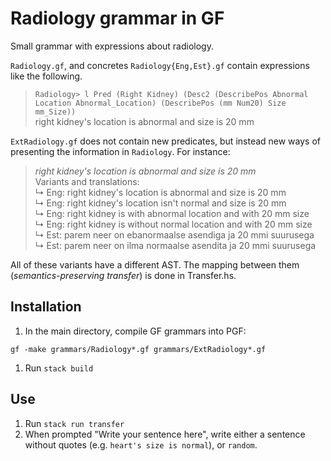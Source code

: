 # Radiology grammar in GF

Small grammar with expressions about radiology.

`Radiology.gf`, and concretes `Radiology{Eng,Est}.gf` contain expressions like the following.

> `Radiology> l Pred (Right Kidney) (Desc2 (DescribePos Abnormal Location Abnormal_Location) (DescribePos (mm Num20) Size mm_Size))`  
> right kidney's location is abnormal and size is 20 mm

`ExtRadiology.gf` does not contain new predicates, but instead new ways of presenting the information in `Radiology`. For instance:

> *right kidney's location is abnormal and size is 20 mm*  
> Variants and translations:  
 ↳ Eng: right kidney's location is abnormal and size is 20 mm  
 ↳ Eng: right kidney's location isn't normal and size is 20 mm  
 ↳ Eng: right kidney is with abnormal location and with 20 mm size  
 ↳ Eng: right kidney is without normal location and with 20 mm size  
 ↳ Est: parem neer on ebanormaalse asendiga ja 20 mmi suurusega  
 ↳ Est: parem neer on ilma normaalse asendita ja 20 mmi suurusega

All of these variants have a different AST. The mapping between them (*semantics-preserving transfer*) is done in Transfer.hs.

## Installation

1. In the main directory, compile GF grammars into PGF:

  ```
  gf -make grammars/Radiology*.gf grammars/ExtRadiology*.gf
  ```

1. Run `stack build`


## Use

1. Run `stack run transfer`
1. When prompted "Write your sentence here", write either a sentence without quotes (e.g. `heart's size is normal`), or `random`.
